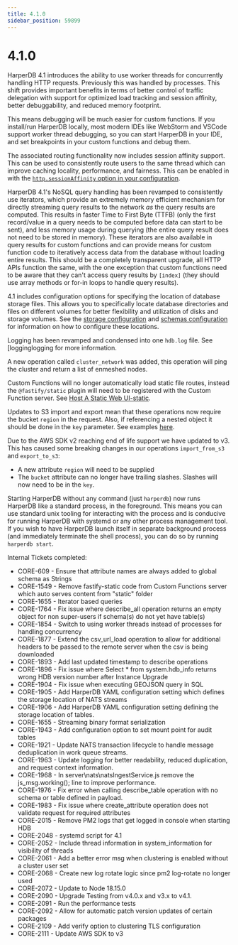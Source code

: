 ```yaml
---
title: 4.1.0
sidebar_position: 59899
---
```


# 4.1.0

HarperDB 4.1 introduces the ability to use worker threads for concurrently handling HTTP requests. Previously this was handled by processes. This shift provides important benefits in terms of better control of traffic delegation with support for optimized load tracking and session affinity, better debuggability, and reduced memory footprint.

This means debugging will be much easier for custom functions. If you install/run HarperDB locally, most modern IDEs like WebStorm and VSCode support worker thread debugging, so you can start HarperDB in your IDE, and set breakpoints in your custom functions and debug them.

The associated routing functionality now includes session affinity support. This can be used to consistently route users to the same thread which can improve caching locality, performance, and fairness. This can be enabled in with the [`http.sessionAffinity` option in your configuration](../../../deployments/configuration#http).

HarperDB 4.1's NoSQL query handling has been revamped to consistently use iterators, which provide an extremely memory efficient mechanism for directly streaming query results to the network _as_ the query results are computed. This results in faster Time to First Byte (TTFB) (only the first record/value in a query needs to be computed before data can start to be sent), and less memory usage during querying (the entire query result does not need to be stored in memory). These iterators are also available in query results for custom functions and can provide means for custom function code to iteratively access data from the database without loading entire results. This should be a completely transparent upgrade, all HTTP APIs function the same, with the one exception that custom functions need to be aware that they can't access query results by `[index]` (they should use array methods or for-in loops to handle query results).

4.1 includes configuration options for specifying the location of database storage files. This allows you to specifically locate database directories and files on different volumes for better flexibility and utilization of disks and storage volumes. See the [storage configuration](../../../deployments/configuration#storage) and [schemas configuration](../../../deployments/configuration#schemas) for information on how to configure these locations.

Logging has been revamped and condensed into one `hdb.log` file. See [logginglogging for more information.

A new operation called `cluster_network` was added, this operation will ping the cluster and return a list of enmeshed nodes.

Custom Functions will no longer automatically load static file routes, instead the `@fastify/static` plugin will need to be registered with the Custom Function server. See [Host A Static Web UI-static](https:/docs.harperdb.io/docs/v/4.1/custom-functions/host-static).

Updates to S3 import and export mean that these operations now require the bucket `region` in the request. Also, if referencing a nested object it should be done in the `key` parameter. See examples [here](../../../developers/operations-api/bulk-operations#import-from-s3).

Due to the AWS SDK v2 reaching end of life support we have updated to v3. This has caused some breaking changes in our operations `import_from_s3` and `export_to_s3`:

- A new attribute `region` will need to be supplied
- The `bucket` attribute can no longer have trailing slashes. Slashes will now need to be in the `key`.

Starting HarperDB without any command (just `harperdb`) now runs HarperDB like a standard process, in the foreground. This means you can use standard unix tooling for interacting with the process and is conducive for running HarperDB with systemd or any other process management tool. If you wish to have HarperDB launch itself in separate background process (and immediately terminate the shell process), you can do so by running `harperdb start`.

Internal Tickets completed:

- CORE-609 - Ensure that attribute names are always added to global schema as Strings
- CORE-1549 - Remove fastify-static code from Custom Functions server which auto serves content from "static" folder
- CORE-1655 - Iterator based queries
- CORE-1764 - Fix issue where describe_all operation returns an empty object for non super-users if schema(s) do not yet have table(s)
- CORE-1854 - Switch to using worker threads instead of processes for handling concurrency
- CORE-1877 - Extend the csv_url_load operation to allow for additional headers to be passed to the remote server when the csv is being downloaded
- CORE-1893 - Add last updated timestamp to describe operations
- CORE-1896 - Fix issue where Select \* from system.hdb_info returns wrong HDB version number after Instance Upgrade
- CORE-1904 - Fix issue when executing GEOJSON query in SQL
- CORE-1905 - Add HarperDB YAML configuration setting which defines the storage location of NATS streams
- CORE-1906 - Add HarperDB YAML configuration setting defining the storage location of tables.
- CORE-1655 - Streaming binary format serialization
- CORE-1943 - Add configuration option to set mount point for audit tables
- CORE-1921 - Update NATS transaction lifecycle to handle message deduplication in work queue streams.
- CORE-1963 - Update logging for better readability, reduced duplication, and request context information.
- CORE-1968 - In server\nats\natsIngestService.js remove the js_msg.working(); line to improve performance.
- CORE-1976 - Fix error when calling describe_table operation with no schema or table defined in payload.
- CORE-1983 - Fix issue where create_attribute operation does not validate request for required attributes
- CORE-2015 - Remove PM2 logs that get logged in console when starting HDB
- CORE-2048 - systemd script for 4.1
- CORE-2052 - Include thread information in system_information for visibility of threads
- CORE-2061 - Add a better error msg when clustering is enabled without a cluster user set
- CORE-2068 - Create new log rotate logic since pm2 log-rotate no longer used
- CORE-2072 - Update to Node 18.15.0
- CORE-2090 - Upgrade Testing from v4.0.x and v3.x to v4.1.
- CORE-2091 - Run the performance tests
- CORE-2092 - Allow for automatic patch version updates of certain packages
- CORE-2109 - Add verify option to clustering TLS configuration
- CORE-2111 - Update AWS SDK to v3
